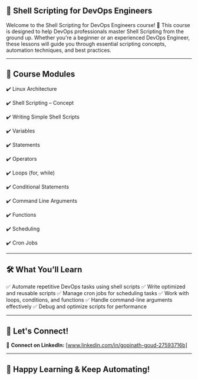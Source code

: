 ## 🚀 Shell Scripting for DevOps Engineers

Welcome to the Shell Scripting for DevOps Engineers course! 🎯
This course is designed to help DevOps professionals master Shell Scripting from the ground up. Whether you're a beginner or an experienced DevOps Engineer, these lessons will guide you through essential scripting concepts, automation techniques, and best practices.

---
## 📌 Course Modules
✔️ Linux Architecture

✔️ Shell Scripting – Concept

✔️ Writing Simple Shell Scripts

✔️ Variables

✔️ Statements

✔️ Operators

✔️ Loops (for, while)

✔️ Conditional Statements

✔️ Command Line Arguments

✔️ Functions

✔️ Scheduling

✔️ Cron Jobs

---
## 🛠 What You’ll Learn
✅ Automate repetitive DevOps tasks using shell scripts
✅ Write optimized and reusable scripts
✅ Manage cron jobs for scheduling tasks
✅ Work with loops, conditions, and functions
✅ Handle command-line arguments effectively
✅ Debug and optimize scripts for performance

---
## 🤝 Let's Connect!  

🔗 **Connect on LinkedIn:** [www.linkedin.com/in/gopinath-goud-27593716b]

---
## 🎉 Happy Learning & Keep Automating! 
